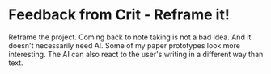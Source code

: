 # Feedback from Crit - Reframe it!

Reframe the project.
Coming back to note taking is not a bad idea. And it doesn't necessarily need AI.
Some of my paper prototypes look more interesting.
The AI can also react to the user's writing in a different way than text.